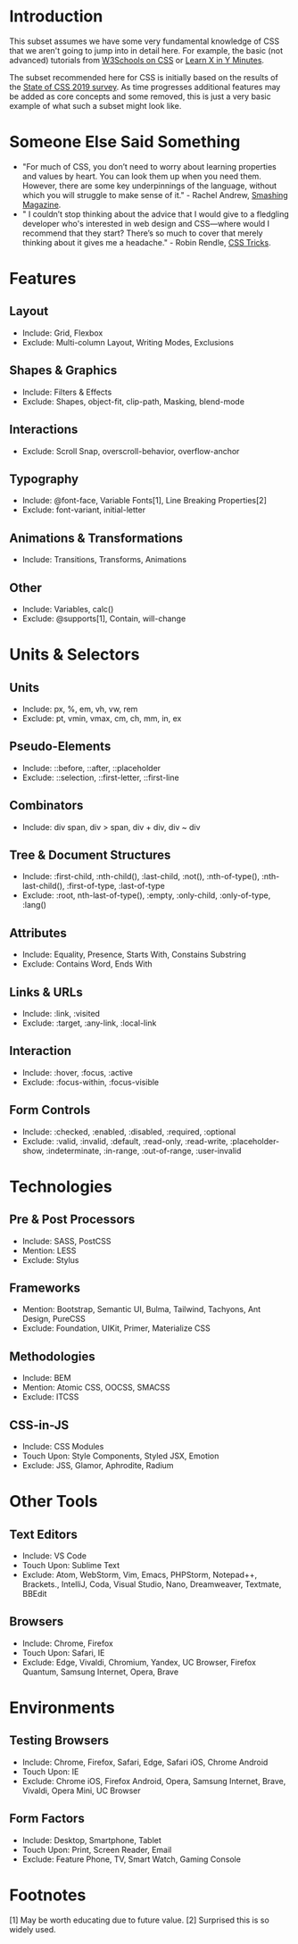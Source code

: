 # Introduction
This subset assumes we have some very fundamental knowledge of CSS that we aren't going to jump into in detail here. For example, the basic (not advanced) tutorials from [W3Schools on CSS](https://www.w3schools.com/css/) or [Learn X in Y Minutes](https://learnxinyminutes.com/docs/css/).

The subset recommended here for CSS is initially based on the results of the [State of CSS 2019 survey](https://2019.stateofcss.com/). As time progresses additional features may be added as core concepts and some removed, this is just a very basic example of what such a subset might look like.

# Someone Else Said Something
- "For much of CSS, you don’t need to worry about learning properties and values by heart. You can look them up when you need them. However, there are some key underpinnings of the language, without which you will struggle to make sense of it." - Rachel Andrew, [Smashing Magazine](https://css-tricks.com/the-secret-weapon-to-learning-css/).
- " I couldn’t stop thinking about the advice that I would give to a fledgling developer who's interested in web design and CSS—where would I recommend that they start? There’s so much to cover that merely thinking about it gives me a headache." - Robin Rendle, [CSS Tricks](https://css-tricks.com/the-secret-weapon-to-learning-css/).

# Features
## Layout
- Include: Grid, Flexbox
- Exclude: Multi-column Layout, Writing Modes, Exclusions
## Shapes & Graphics
- Include: Filters & Effects
- Exclude: Shapes, object-fit, clip-path, Masking, blend-mode 
## Interactions
- Exclude: Scroll Snap, overscroll-behavior, overflow-anchor
## Typography
- Include: @font-face, Variable Fonts[1], Line Breaking Properties[2]
- Exclude: font-variant, initial-letter
## Animations & Transformations
- Include: Transitions, Transforms, Animations
## Other
- Include: Variables, calc()
- Exclude: @supports[1], Contain, will-change

# Units & Selectors
## Units
- Include: px, %, em, vh, vw, rem
- Exclude: pt, vmin, vmax, cm, ch, mm, in, ex
## Pseudo-Elements
- Include: ::before, ::after, ::placeholder
- Exclude: ::selection, ::first-letter, ::first-line
## Combinators
- Include: div span, div > span, div + div, div ~ div
## Tree & Document Structures
- Include: :first-child, :nth-child(), :last-child, :not(), :nth-of-type(), :nth-last-child(), :first-of-type, :last-of-type
- Exclude: :root, nth-last-of-type(), :empty, :only-child, :only-of-type, :lang()
## Attributes 
- Include: Equality, Presence, Starts With, Constains Substring
- Exclude: Contains Word, Ends With
## Links & URLs
- Include: :link, :visited
- Exclude: :target, :any-link, :local-link
## Interaction
- Include: :hover, :focus, :active
- Exclude: :focus-within, :focus-visible
## Form Controls
- Include: :checked, :enabled, :disabled, :required, :optional
- Exclude: :valid, :invalid, :default, :read-only, :read-write, :placeholder-show, :indeterminate, :in-range, :out-of-range, :user-invalid

# Technologies
## Pre & Post Processors
- Include: SASS, PostCSS
- Mention: LESS
- Exclude: Stylus
## Frameworks
- Mention: Bootstrap, Semantic UI, Bulma, Tailwind, Tachyons, Ant Design, PureCSS
- Exclude: Foundation, UIKit, Primer, Materialize CSS
## Methodologies
- Include: BEM
- Mention: Atomic CSS, OOCSS, SMACSS
- Exclude: ITCSS
## CSS-in-JS
- Include: CSS Modules
- Touch Upon: Style Components, Styled JSX, Emotion
- Exclude: JSS, Glamor, Aphrodite, Radium
# Other Tools
## Text Editors
- Include: VS Code
- Touch Upon: Sublime Text
- Exclude: Atom, WebStorm, Vim, Emacs, PHPStorm, Notepad++, Brackets., IntelliJ, Coda, Visual Studio, Nano, Dreamweaver, Textmate, BBEdit
## Browsers
- Include: Chrome, Firefox
- Touch Upon: Safari, IE
- Exclude: Edge, Vivaldi, Chromium, Yandex, UC Browser, Firefox Quantum, Samsung Internet, Opera, Brave
# Environments
## Testing Browsers
- Include: Chrome, Firefox, Safari, Edge, Safari iOS, Chrome Android
- Touch Upon: IE
- Exclude: Chrome iOS, Firefox Android, Opera, Samsung Internet, Brave, Vivaldi, Opera Mini, UC Browser
## Form Factors
- Include: Desktop, Smartphone, Tablet
- Touch Upon: Print, Screen Reader, Email
- Exclude: Feature Phone, TV, Smart Watch, Gaming Console

# Footnotes
[1] May be worth educating due to future value.
[2] Surprised this is so widely used.
